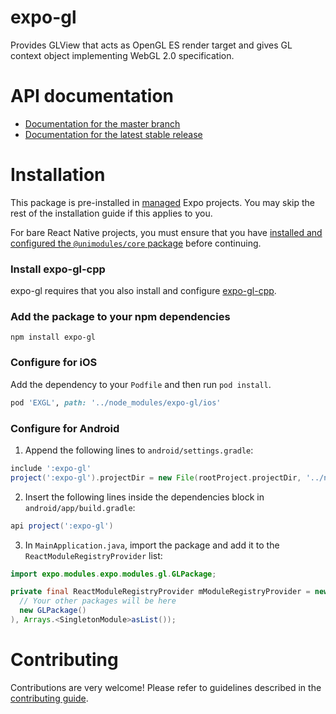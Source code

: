 # expo-gl

Provides GLView that acts as OpenGL ES render target and gives GL context object implementing WebGL 2.0 specification.

# API documentation

- [Documentation for the master branch](https://github.com/expo/expo/blob/master/docs/pages/versions/unversioned/sdk/gl-view.md)
- [Documentation for the latest stable release](https://docs.expo.io/versions/latest/sdk/gl-view/)

# Installation

This package is pre-installed in [managed](https://docs.expo.io/versions/latest/introduction/managed-vs-bare/) Expo projects. You may skip the rest of the installation guide if this applies to you.

For bare React Native projects, you must ensure that you have [installed and configured the `@unimodules/core` package](https://github.com/unimodules/core) before continuing.

### Install expo-gl-cpp

expo-gl requires that you also install and configure [expo-gl-cpp](https://github.com/expo/expo/tree/master/packages/expo-gl-cpp).

### Add the package to your npm dependencies

```
npm install expo-gl
```

### Configure for iOS

Add the dependency to your `Podfile` and then run `pod install`.

```ruby
pod 'EXGL', path: '../node_modules/expo-gl/ios'
```

### Configure for Android

1. Append the following lines to `android/settings.gradle`:

```gradle
include ':expo-gl'
project(':expo-gl').projectDir = new File(rootProject.projectDir, '../node_modules/expo-gl/android')
```

2. Insert the following lines inside the dependencies block in `android/app/build.gradle`:
```gradle
api project(':expo-gl')
```

3. In `MainApplication.java`, import the package and add it to the `ReactModuleRegistryProvider` list:
```java
import expo.modules.expo.modules.gl.GLPackage;
```
```java
private final ReactModuleRegistryProvider mModuleRegistryProvider = new ReactModuleRegistryProvider(Arrays.<Package>asList(
  // Your other packages will be here
  new GLPackage()
), Arrays.<SingletonModule>asList());
```

# Contributing

Contributions are very welcome! Please refer to guidelines described in the [contributing guide]( https://github.com/expo/expo#contributing).
